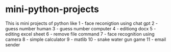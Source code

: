 # mini-python-projects
This is mini projects of python like 
1 - face reconigtion  using chat gpt
2 - guess number human
3 - guess number computer
4 - editiong docx
5 - editing excel sheet
6 - remove file command
7 - face recognition using camera
8 - simple calculator
9 - matlib
10 - snake water gun game
11 - email sender

